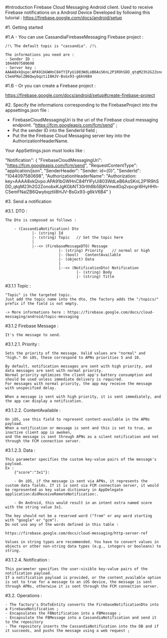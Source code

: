 #Introduction
Firebase Cloud Messaging Android client.
Used to receive Firebase notifications on a Android Device
Developed by following this tutorial :
https://firebase.google.com/docs/android/setup

#1. Getting started

#1.A - You can use CassandiaFirebaseMessaging Firebase project :

	/!\ The default topic is "cassandia". /!\

	The informations you need are :
	- Sender ID : 
	1044097580698
	- Server key :	AAAA8xkQvpo:APA91bGWHnC84fYIFyUi803WdLeB6AsSKnL2P1R9hSDD_qtqM23h2G2ZonobxKJgKGbNT30rIthBb5BjKVmedGq2vpcgri6HyHHh-C5emFNalZB6QwybqztiI8HJV-BsGx93-g6kV6B4
	
#1.B - Or you can create a Firebase project : 

https://firebase.google.com/docs/android/setup#create-firebase-project

#2. Specify the informations corresponding to the FirebaseProject into the appsettings.json file :

- FirebaseCloudMessagingUri is the uri of the Firebase cloud messaging endpoint. 
	"https://fcm.googleapis.com/fcm/send" ;
- Put the sender ID into the SenderId field ;
- Put the the Firebase Cloud Messaging server key into the AuthorizationHeaderName.

Your AppSettings.json must looks like : 

  "Notification": {
    "FirebaseCloudMessagingUri": "https://fcm.googleapis.com/fcm/send",
    "RequestContentType": "application/json",
    "SenderHeader": "Sender: id={0}",
    "SenderId": "1044097580698",
    "AuthorizationHeaderName": "Authorization: key=AAAA8xkQvpo:APA91bGWHnC84fYIFyUi803WdLeB6AsSKnL2P1R9hSDD_qtqM23h2G2ZonobxKJgKGbNT30rIthBb5BjKVmedGq2vpcgri6HyHHh-C5emFNalZB6QwybqztiI8HJV-BsGx93-g6kV6B4"
  }


#3. Send a notification 
  
#3.1. DTO :

	The Dto is composed as follows : 
	  
		- (CassandiaNotification) Dto 
				|- (string) Id 
				|- (string) Topic  	// Set the topic here
				|
				|--<> (FirebaseMessageDTO) Message 
							|- (string)	Priority	// normal or high
							|- (bool)	ContentAvailable 
							|- (object) Data 
							|
							|--<> (NotificationDto) Notification 
									|- (string)	Body
									|- (string)	Title 
#3.1.1 Topic :

	"Topic" is the targeted topic. 
	Just add the topic name into the dto, the factory adds the "/topics/" prefix if the field is not empty.
	
	-> More informations here : https://firebase.google.com/docs/cloud-messaging/android/topic-messaging

#3.1.2 Firebase Message : 

	It's the message to send.

#3.1.2.1. Priority :

	Sets the priority of the message. Valid values are "normal" and "high." On iOS, these correspond to APNs priorities 5 and 10.
	
	By default, notification messages are sent with high priority, and data messages are sent with normal priority. 
	Normal priority optimizes the client app's battery consumption and should be used unless immediate delivery is required. 
	For messages with normal priority, the app may receive the message with unspecified delay.
	
	When a message is sent with high priority, it is sent immediately, and the app can display a notification.

#3.1.2.2. ContentAvailable :

	On iOS, use this field to represent content-available in the APNs payload. 
	When a notification or message is sent and this is set to true, an inactive client app is awoken, 
	and the message is sent through APNs as a silent notification and not through the FCM connection server. 
	
#3.1.2.3. Data : 
	
	This parameter specifies the custom key-value pairs of the message's payload.
	Ex : 
		{"score":"3x1"}:
	
		- On iOS, if the message is sent via APNs, it represents the custom data fields. If it is sent via FCM connection server, it would be represented as key value dictionary in AppDelegate application:didReceiveRemoteNotification:.
	
		- On Android, this would result in an intent extra named score with the string value 3x1.
	
	The key should not be a reserved word ("from" or any word starting with "google" or "gcm"). 
	Do not use any of the words defined in this table : 
	
	https://firebase.google.com/docs/cloud-messaging/http-server-ref

	Values in string types are recommended. You have to convert values in objects or other non-string data types (e.g., integers or booleans) to string.

#3.1.2.4. Notification : 

	This parameter specifies the user-visible key-value pairs of the notification payload. 
	If a notification payload is provided, or the content_available option is set to true for a message to an iOS device, the message is sent through APNs, otherwise it is sent through the FCM connection server.

#3.2. Operations :
	
	- The factory's DtoToEntity converts the FirebaseNotificationDto into a FirebaseNotification ;
	- Encapsulates the FBNotification into a FBMessage ;
	- Encapsulate the FBMessage into a CassandiaNotification and send it to the repository
	- The repository inserts the CassandiaNotification into the DB and if it succeeds, and pushs the message using a web request ;
	